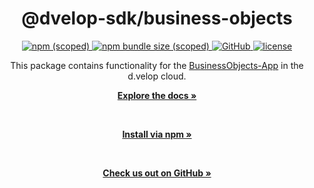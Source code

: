 <div align="center">
  <h1>@dvelop-sdk/business-objects</h1>
  <a href="https://www.npmjs.com/package/@dvelop-sdk/business-objects">
    <img alt="npm (scoped)" src="https://img.shields.io/npm/v/@dvelop-sdk/business-objects?style=for-the-badge">
  </a>
  <a href="https://www.npmjs.com/package/@dvelop-sdk/business-objects">
    <img alt="npm bundle size (scoped)" src="https://img.shields.io/bundlephobia/min/@dvelop-sdk/business-objects?style=for-the-badge">
  </a>
  <a href="https://github.com/d-velop/dvelop-sdk-node">
    <img alt="GitHub" src="https://img.shields.io/badge/GitHub-dvelop--sdk--node-%23ff0844?logo=github&style=for-the-badge">
  </a>
  <a href="https://github.com/d-velop/dvelop-sdk-node/blob/master/LICENSE">
    <img alt="license" src="https://img.shields.io/github/license/d-velop/dvelop-sdk-node?style=for-the-badge">
  </a

  </br>

  <p>This package contains functionality for the <a href="https://dv-businessobjects-assets.s3.eu-central-1.amazonaws.com/documentation/latest/business_objects_api.html">BusinessObjects-App</a> in the d.velop cloud.</p>

  <a href="https://d-velop.github.io/dvelop-sdk-node/modules/business-objects.html"><strong>Explore the docs »</strong></a>

  </br>

  <a href="https://www.npmjs.com/package/@dvelop-sdk/business-objects"><strong>Install via npm »</strong></a>

  </br>

  <a href="https://github.com/d-velop/dvelop-sdk-node"><strong>Check us out on GitHub »</strong></a>

</div>